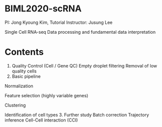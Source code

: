 # BIML2020-scRNA
PI: Jong Kyoung Kim, Tutorial Instructor: Jusung Lee

Single Cell RNA-seq Data processing and fundamental data interpretation

# Contents
1. Quality Control (Cell / Gene QC)
  Empty droplet filtering
  Removal of low quality cells
2. Basic pipeline

 Normalization
 
 Feature selection (highly variable genes)
 
 Clustering
 
Identification of cell types
3. Further study
  Batch correction
  Trajectory inference
  Cell-Cell interaction (CCI)
